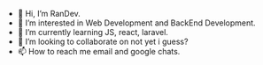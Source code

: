 - 👋 Hi, I’m RanDev.
- 👀 I’m interested in Web Development and BackEnd Development.
- 🌱 I’m currently learning JS, react, laravel.
- 💞️ I’m looking to collaborate on not yet i guess?
- 📫 How to reach me email and google chats.

<!---
hitoriidev/hitoriidev is a ✨ special ✨ repository because its `README.md` (this file) appears on your GitHub profile.
You can click the Preview link to take a look at your changes.
--->
